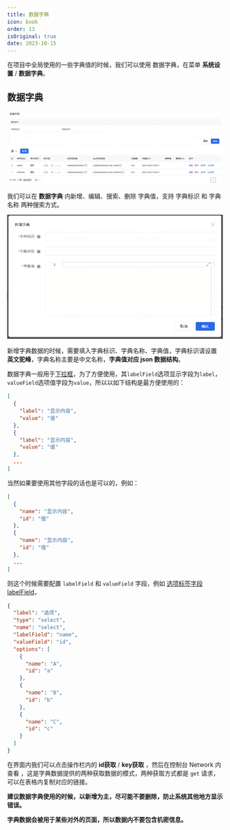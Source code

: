 ```yaml
---
title: 数据字典
icon: book
order: 13
isOriginal: true
date: 2023-10-15
---
```


在项目中全局使用的一些字典值的时候，我们可以使用 数据字典，在菜单 **系统设置** / **数据字典**。

## 数据字典

![数据字典](./images/dictionary/20231015154619.png)

我们可以在 **数据字典** 内新增、编辑、搜索、删除 字典值，支持 字典标识 和 字典名称 两种搜索方式。

![新增字典数据](./images/dictionary/20231015154839.png)

新增字典数据的时候，需要填入字典标识、字典名称、字典值，字典标识请设置 **英文驼峰**，字典名称主要是中文名称，**字典值对应 json 数据结构**。

数据字典一般用于[下拉框](https://aisuda.bce.baidu.com/amis/zh-CN/components/form/options)，为了方便使用，其`labelField`选项显示字段为`label`，`valueField`选项值字段为`value`，所以以如下结构是最方便使用的：

```json
[
  {
    "label": "显示内容",
    "value": "值"
  },
  {
    "label": "显示内容",
    "value": "值"
  },
  ...
]
```

当然如果要使用其他字段的话也是可以的，例如：

```json
[
  {
    "name": "显示内容",
    "id": "值"
  },
  {
    "name": "显示内容",
    "id": "值"
  },
  ...
]
```

则这个时候需要配置 `labelField` 和 `valueField` 字段，例如 [选项标签字段 labelField](https://aisuda.bce.baidu.com/amis/zh-CN/components/form/options#%E9%80%89%E9%A1%B9%E6%A0%87%E7%AD%BE%E5%AD%97%E6%AE%B5-labelfield)，

```json
{
  "label": "选项",
  "type": "select",
  "name": "select",
  "labelField": "name",
  "valueField": "id",
  "options": [
    {
      "name": "A",
      "id": "a"
    },
    {
      "name": "B",
      "id": "b"
    },
    {
      "name": "C",
      "id": "c"
    }
  ]
}
```

在界面内我们可以点击操作栏内的 **id获取** / **key获取** ，然后在控制台 Network 内查看 ，这是字典数据提供的两种获取数据的模式，两种获取方式都是 `get` 请求，可以在表格内复制对应的链接。

**建议数据字典使用的时候，以新增为主，尽可能不要删除，防止系统其他地方显示错误。**

**字典数据会被用于某些对外的页面，所以数据内不要包含机密信息。**

